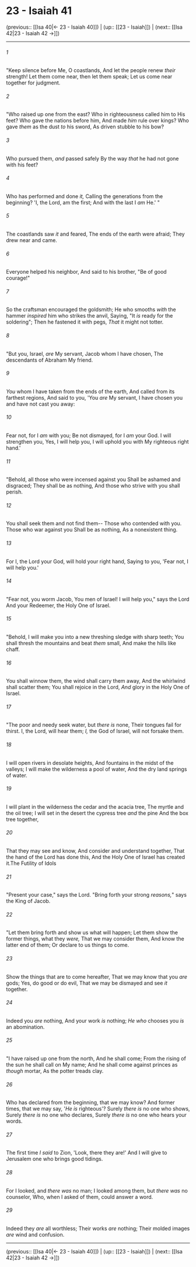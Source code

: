 # 23 - Isaiah 41

(previous:: [[Isa 40|← 23 - Isaiah 40]]) | (up:: [[23 - Isaiah]]) | (next:: [[Isa 42|23 - Isaiah 42 →]])

***


###### 1 
"Keep silence before Me, O coastlands, And let the people renew _their_ strength! Let them come near, then let them speak; Let us come near together for judgment. 

###### 2 
"Who raised up one from the east? Who in righteousness called him to His feet? Who gave the nations before him, And made _him_ rule over kings? Who gave _them_ as the dust _to_ his sword, As driven stubble to his bow? 

###### 3 
Who pursued them, _and_ passed safely By the way _that_ he had not gone with his feet? 

###### 4 
Who has performed and done _it,_ Calling the generations from the beginning? 'I, the Lord, am the first; And with the last I _am_ He.' " 

###### 5 
The coastlands saw _it_ and feared, The ends of the earth were afraid; They drew near and came. 

###### 6 
Everyone helped his neighbor, And said to his brother, "Be of good courage!" 

###### 7 
So the craftsman encouraged the goldsmith; He who smooths _with_ the hammer _inspired_ him who strikes the anvil, Saying, "It _is_ ready for the soldering"; Then he fastened it with pegs, _That_ it might not totter. 

###### 8 
"But you, Israel, _are_ My servant, Jacob whom I have chosen, The descendants of Abraham My friend. 

###### 9 
_You_ whom I have taken from the ends of the earth, And called from its farthest regions, And said to you, 'You _are_ My servant, I have chosen you and have not cast you away: 

###### 10 
Fear not, for I _am_ with you; Be not dismayed, for I _am_ your God. I will strengthen you, Yes, I will help you, I will uphold you with My righteous right hand.' 

###### 11 
"Behold, all those who were incensed against you Shall be ashamed and disgraced; They shall be as nothing, And those who strive with you shall perish. 

###### 12 
You shall seek them and not find them-- Those who contended with you. Those who war against you Shall be as nothing, As a nonexistent thing. 

###### 13 
For I, the Lord your God, will hold your right hand, Saying to you, 'Fear not, I will help you.' 

###### 14 
"Fear not, you worm Jacob, You men of Israel! I will help you," says the Lord And your Redeemer, the Holy One of Israel. 

###### 15 
"Behold, I will make you into a new threshing sledge with sharp teeth; You shall thresh the mountains and beat _them_ small, And make the hills like chaff. 

###### 16 
You shall winnow them, the wind shall carry them away, And the whirlwind shall scatter them; You shall rejoice in the Lord, _And_ glory in the Holy One of Israel. 

###### 17 
"The poor and needy seek water, but _there is_ none, Their tongues fail for thirst. I, the Lord, will hear them; _I,_ the God of Israel, will not forsake them. 

###### 18 
I will open rivers in desolate heights, And fountains in the midst of the valleys; I will make the wilderness a pool of water, And the dry land springs of water. 

###### 19 
I will plant in the wilderness the cedar and the acacia tree, The myrtle and the oil tree; I will set in the desert the cypress tree _and_ the pine And the box tree together, 

###### 20 
That they may see and know, And consider and understand together, That the hand of the Lord has done this, And the Holy One of Israel has created it.The Futility of Idols 

###### 21 
"Present your case," says the Lord. "Bring forth your strong _reasons,_" says the King of Jacob. 

###### 22 
"Let them bring forth and show us what will happen; Let them show the former things, what they _were,_ That we may consider them, And know the latter end of them; Or declare to us things to come. 

###### 23 
Show the things that are to come hereafter, That we may know that you _are_ gods; Yes, do good or do evil, That we may be dismayed and see _it_ together. 

###### 24 
Indeed you _are_ nothing, And your work _is_ nothing; _He who_ chooses you _is_ an abomination. 

###### 25 
"I have raised up one from the north, And he shall come; From the rising of the sun he shall call on My name; And he shall come against princes as _though_ mortar, As the potter treads clay. 

###### 26 
Who has declared from the beginning, that we may know? And former times, that we may say, '_He is_ righteous'? Surely _there is_ no one who shows, Surely _there is_ no one who declares, Surely _there is_ no one who hears your words. 

###### 27 
The first time _I said_ to Zion, 'Look, there they are!' And I will give to Jerusalem one who brings good tidings. 

###### 28 
For I looked, and _there was_ no man; I looked among them, but _there was_ no counselor, Who, when I asked of them, could answer a word. 

###### 29 
Indeed they _are_ all worthless; Their works _are_ nothing; Their molded images _are_ wind and confusion.

***

(previous:: [[Isa 40|← 23 - Isaiah 40]]) | (up:: [[23 - Isaiah]]) | (next:: [[Isa 42|23 - Isaiah 42 →]])
